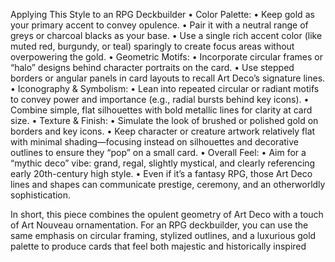 Applying This Style to an RPG Deckbuilder
	•	Color Palette:
	•	Keep gold as your primary accent to convey opulence.
	•	Pair it with a neutral range of greys or charcoal blacks as your base.
	•	Use a single rich accent color (like muted red, burgundy, or teal) sparingly to create focus areas without overpowering the gold.
	•	Geometric Motifs:
	•	Incorporate circular frames or “halo” designs behind character portraits on the card.
	•	Use stepped borders or angular panels in card layouts to recall Art Deco’s signature lines.
	•	Iconography & Symbolism:
	•	Lean into repeated circular or radiant motifs to convey power and importance (e.g., radial bursts behind key icons).
	•	Combine simple, flat silhouettes with bold metallic lines for clarity at card size.
	•	Texture & Finish:
	•	Simulate the look of brushed or polished gold on borders and key icons.
	•	Keep character or creature artwork relatively flat with minimal shading—focusing instead on silhouettes and decorative outlines to ensure they “pop” on a small card.
	•	Overall Feel:
	•	Aim for a “mythic deco” vibe: grand, regal, slightly mystical, and clearly referencing early 20th-century high style.
	•	Even if it’s a fantasy RPG, those Art Deco lines and shapes can communicate prestige, ceremony, and an otherworldly sophistication.

In short, this piece combines the opulent geometry of Art Deco with a touch of Art Nouveau ornamentation. For an RPG deckbuilder, you can use the same emphasis on circular framing, stylized outlines, and a luxurious gold palette to produce cards that feel both majestic and historically inspired